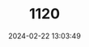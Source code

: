 ---
title: "1120"
category: "Pholidoscelis major"
draft: false
date: 2024-02-22 13:03:49
languages:
  English: ["Martinique Giant Ameiva", "Martinique Ameiva"]
---
